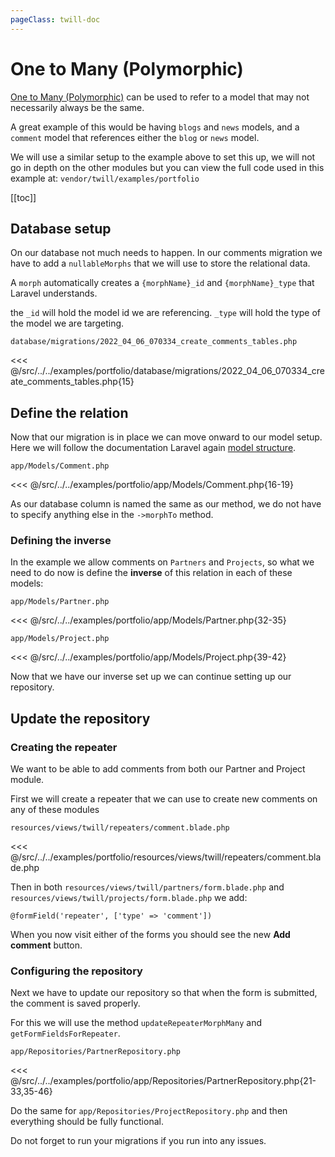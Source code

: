 ```yaml
---
pageClass: twill-doc
---
```


# One to Many (Polymorphic)

[One to Many (Polymorphic)](https://laravel.com/docs/9.x/eloquent-relationships#one-to-many-polymorphic-relations) can be used to refer to a model that may 
not necessarily always be the same.

A great example of this would be having `blogs` and `news` models, and a `comment` model that references
either the `blog` or `news` model.

We will use a similar setup to the example above to set this up, 
we will not go in depth on the other modules but you can
view the full code used in this example at: `vendor/twill/examples/portfolio`

[[toc]]

## Database setup

On our database not much needs to happen. In our comments migration we have to add
a `nullableMorphs` that we will use to store the relational data.

A `morph` automatically creates a `{morphName}_id` and `{morphName}_type` that Laravel understands.

the `_id` will hold the model id we are referencing. `_type` will hold the type of the model we are
targeting.

`database/migrations/2022_04_06_070334_create_comments_tables.php`

<<< @/src/../../examples/portfolio/database/migrations/2022_04_06_070334_create_comments_tables.php{15}

## Define the relation

Now that our migration is in place we can move onward to our model setup. Here we will follow the
documentation Laravel again [model structure](https://laravel.com/docs/9.x/eloquent-relationships#one-to-many-polymorphic-model-structure).

`app/Models/Comment.php`

<<< @/src/../../examples/portfolio/app/Models/Comment.php{16-19}

As our database column is named the same as our method, we do not have to specify anything
else in the `->morphTo` method.

### Defining the inverse

In the example we allow comments on `Partners` and `Projects`, so what we need to do now is
define the **inverse** of this relation in each of these models:

`app/Models/Partner.php`

<<< @/src/../../examples/portfolio/app/Models/Partner.php{32-35}

`app/Models/Project.php`

<<< @/src/../../examples/portfolio/app/Models/Project.php{39-42}

Now that we have our inverse set up we can continue setting up our repository.

## Update the repository

### Creating the repeater

We want to be able to add comments from both our Partner and Project module.

First we will create a repeater that we can use to create new comments on any of these modules

`resources/views/twill/repeaters/comment.blade.php`

<<< @/src/../../examples/portfolio/resources/views/twill/repeaters/comment.blade.php

Then in both `resources/views/twill/partners/form.blade.php` and `resources/views/twill/projects/form.blade.php`
we add:

```
@formField('repeater', ['type' => 'comment'])
```

When you now visit either of the forms you should see the new **Add comment** button.

### Configuring the repository

Next we have to update our repository so that when the form is submitted, the comment is saved properly.

For this we will use the method `updateRepeaterMorphMany` and `getFormFieldsForRepeater`.

`app/Repositories/PartnerRepository.php`

<<< @/src/../../examples/portfolio/app/Repositories/PartnerRepository.php{21-33,35-46}

Do the same for `app/Repositories/ProjectRepository.php` and then everything should be fully functional.

Do not forget to run your migrations if you run into any issues.

